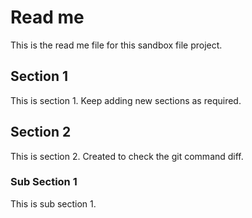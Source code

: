 # Read me
This is the read me file for this sandbox file project.

## Section 1
This is section 1. Keep adding new sections as required.

## Section 2
This is section 2. Created to check the git command diff.

### Sub Section 1
This is sub section 1. 
